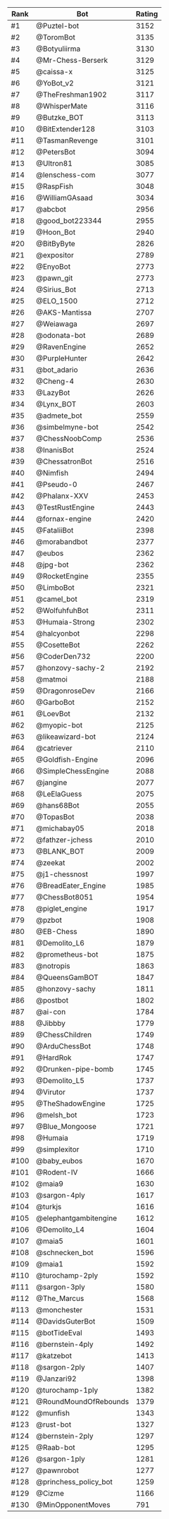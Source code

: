 Rank|Bot|Rating
---|---|---
#1|@Puztel-bot|3152
#2|@ToromBot|3135
#3|@Botyuliirma|3130
#4|@Mr-Chess-Berserk|3129
#5|@caissa-x|3125
#6|@YoBot_v2|3121
#7|@TheFreshman1902|3117
#8|@WhisperMate|3116
#9|@Butzke_BOT|3113
#10|@BitExtender128|3103
#11|@TasmanRevenge|3101
#12|@PetersBot|3094
#13|@Ultron81|3085
#14|@lenschess-com|3077
#15|@RaspFish|3048
#16|@WilliamGAsaad|3034
#17|@abcbot|2956
#18|@good_bot223344|2955
#19|@Hoon_Bot|2940
#20|@BitByByte|2826
#21|@expositor|2789
#22|@EnyoBot|2773
#23|@pawn_git|2773
#24|@Sirius_Bot|2713
#25|@ELO_1500|2712
#26|@AKS-Mantissa|2707
#27|@Weiawaga|2697
#28|@odonata-bot|2689
#29|@RavenEngine|2652
#30|@PurpleHunter|2642
#31|@bot_adario|2636
#32|@Cheng-4|2630
#33|@LazyBot|2626
#34|@Lynx_BOT|2603
#35|@admete_bot|2559
#36|@simbelmyne-bot|2542
#37|@ChessNoobComp|2536
#38|@InanisBot|2524
#39|@ChessatronBot|2516
#40|@Nimfish|2494
#41|@Pseudo-0|2467
#42|@Phalanx-XXV|2453
#43|@TestRustEngine|2443
#44|@fornax-engine|2420
#45|@FataliiBot|2398
#46|@morabandbot|2377
#47|@eubos|2362
#48|@jpg-bot|2362
#49|@RocketEngine|2355
#50|@LimboBot|2321
#51|@camel_bot|2319
#52|@WolfuhfuhBot|2311
#53|@Humaia-Strong|2302
#54|@halcyonbot|2298
#55|@CosetteBot|2262
#56|@CoderDen732|2200
#57|@honzovy-sachy-2|2192
#58|@matmoi|2188
#59|@DragonroseDev|2166
#60|@GarboBot|2152
#61|@LoevBot|2132
#62|@myopic-bot|2125
#63|@likeawizard-bot|2124
#64|@catriever|2110
#65|@Goldfish-Engine|2096
#66|@SimpleChessEngine|2088
#67|@jangine|2077
#68|@LeElaGuess|2075
#69|@hans68Bot|2055
#70|@TopasBot|2038
#71|@michabay05|2018
#72|@fathzer-jchess|2010
#73|@BLANK_BOT|2009
#74|@zeekat|2002
#75|@j1-chessnost|1997
#76|@BreadEater_Engine|1985
#77|@ChessBot8051|1954
#78|@piglet_engine|1917
#79|@pzbot|1908
#80|@EB-Chess|1890
#81|@Demolito_L6|1879
#82|@prometheus-bot|1875
#83|@notropis|1863
#84|@QueensGamBOT|1847
#85|@honzovy-sachy|1811
#86|@postbot|1802
#87|@ai-con|1784
#88|@Jibbby|1779
#89|@ChessChildren|1749
#90|@ArduChessBot|1748
#91|@HardRok|1747
#92|@Drunken-pipe-bomb|1745
#93|@Demolito_L5|1737
#94|@Virutor|1737
#95|@TheShadowEngine|1725
#96|@melsh_bot|1723
#97|@Blue_Mongoose|1721
#98|@Humaia|1719
#99|@simplexitor|1710
#100|@baby_eubos|1670
#101|@Rodent-IV|1666
#102|@maia9|1630
#103|@sargon-4ply|1617
#104|@turkjs|1616
#105|@elephantgambitengine|1612
#106|@Demolito_L4|1604
#107|@maia5|1601
#108|@schnecken_bot|1596
#109|@maia1|1592
#110|@turochamp-2ply|1592
#111|@sargon-3ply|1580
#112|@The_Marcus|1568
#113|@monchester|1531
#114|@DavidsGuterBot|1509
#115|@botTideEval|1493
#116|@bernstein-4ply|1492
#117|@katzebot|1413
#118|@sargon-2ply|1407
#119|@Janzari92|1398
#120|@turochamp-1ply|1382
#121|@RoundMoundOfRebounds|1379
#122|@munfish|1343
#123|@rust-bot|1327
#124|@bernstein-2ply|1297
#125|@Raab-bot|1295
#126|@sargon-1ply|1281
#127|@pawnrobot|1277
#128|@princhess_policy_bot|1259
#129|@Cizme|1166
#130|@MinOpponentMoves|791
